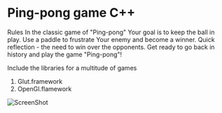 # Ping-pong game C++ 

Rules 
In the classic game of "Ping-pong" Your goal is to keep the ball in play. Use a paddle to frustrate Your enemy and become a winner. Quick reflection - the need to win over the opponents. Get ready to go back in history and play the game "Ping-pong"!

Include the libraries for a multitude of games
1) Glut.framework
2) OpenGl.flamework

![ScreenShot](https://pp.vk.me/c628817/v628817542/30603/9iN9DLOMOUo.jpg)

